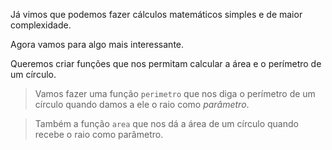 Já vimos que podemos fazer cálculos matemáticos simples e de maior complexidade.

Agora vamos para algo mais interessante.

Queremos criar funções que nos permitam calcular a área e o perímetro de um círculo.

> Vamos fazer uma função `perimetro` que nos diga o perímetro de um círculo quando damos a ele o raio como _parâmetro_.

> Também a função `area` que nos dá a área de um círculo quando recebe o raio como parâmetro.

